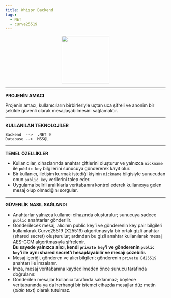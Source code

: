 ```yaml
---
title: Whispr Backend
tags:
  - NET
  - curve25519
---
```



<div style="text-align:center;">
  <img src="static/whispr/whispr.png" width="150" />
</div>

-----------------------------------------------------------------------------------
<b>PROJENİN AMACI</b>

Projenin amacı, kullanıcıların birbirleriyle uçtan uca şifreli ve anonim bir şekilde güvenli olarak mesajlaşabilmesini sağlamaktır.

-----------------------------------------------------------------------------------
<b>KULLANILAN TEKNOLOJİLER</b>

```text
Backend  -->  .NET 9
Database -->  MSSQL
```

-----------------------------------------------------------------------------------
<b>TEMEL ÖZELLİKLER</b>

<ul>
  <li>Kullanıcılar, cihazlarında anahtar çiftlerini oluşturur ve yalnızca <code>nickname</code> ile <code>public key</code> bilgilerini sunucuya göndererek kayıt olur.</li>
  <li>Bir kullanıcı, iletişim kurmak istediği kişinin <code>nickname</code> bilgisiyle sunucudan onun <code>public key</code> verilerini talep eder.</li>
  <li>Uygulama belirli aralıklarla veritabanını kontrol ederek kullanıcıya gelen mesaj olup olmadığını sorgular.</li>
</ul>

-----------------------------------------------------------------------------------
<b>GÜVENLİK NASIL SAĞLANDI</b>

<ul>
  <li>Anahtarlar yalnızca kullanıcı cihazında oluşturulur; sunucuya sadece <code>public</code> anahtarlar gönderilir.</li>
  <li>Gönderilecek mesaj, alıcının public key’i ve gönderenin key pair bilgileri kullanılarak Curve25519 (X25519) algoritmasıyla bir ortak gizli anahtar (shared secret) oluşturulur; ardından bu gizli anahtar kullanılarak mesaj AES-GCM algoritmasıyla şifrelenir.
  <br/>
  <b>Bu sayede yalnızca alıcı, kendi <code>private key</code>’i ve gönderenin <code>public key</code>’i ile aynı shared secret’ı hesaplayabilir ve mesajı çözebilir.</b></li>
  <li>Mesaj içeriği, gönderen ve alıcı bilgileri; gönderenin <code>private Ed25519</code> anahtarı ile imzalanır.</li>
  <li>İmza, mesaj veritabanına kaydedilmeden önce sunucu tarafında doğrulanır.</li>
  <li>Gönderilen mesajlar kullanıcı tarafında saklanmaz; böylece veritabanında ya da herhangi bir istemci cihazda mesajlar düz metin (<i>plain text</i>) olarak tutulmaz.</li>
</ul>
